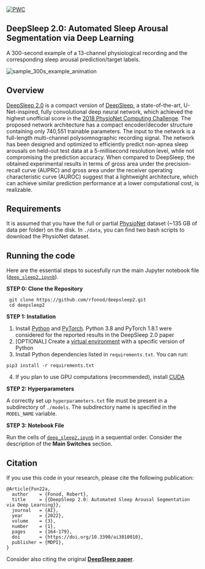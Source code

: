 [![PWC](https://img.shields.io/endpoint.svg?url=https://paperswithcode.com/badge/deepsleep-2-0-automated-sleep-arousal/sleep-arousal-detection-on-you-snooze-you-win)](https://paperswithcode.com/sota/sleep-arousal-detection-on-you-snooze-you-win?p=deepsleep-2-0-automated-sleep-arousal)

## DeepSleep 2.0: Automated Sleep Arousal Segmentation via Deep Learning

A 300-second example of a 13-channel physiological recording and the corresponding sleep arousal prediction/target labels.

![sample_300s_example_animation](https://user-images.githubusercontent.com/78231009/151840974-9f2d3a59-5499-4823-ac87-f0d26d362ae8.gif)

## Overview
[DeepSleep 2.0](https://www.mdpi.com/2673-2688/3/1/10) is a compact version of [DeepSleep](https://www.nature.com/articles/s42003-020-01542-8), a state-of-the-art, U-Net-inspired, fully convolutional deep neural network, which achieved the highest unofficial score in the [2018 PhysioNet Computing Challenge](https://physionet.org/content/challenge-2018/1.0.0/). The proposed network architecture has a compact encoder/decoder structure containing only 740,551 trainable parameters. The input to the network is a full-length multi-channel polysomnographic recording signal. The network has been designed and optimized to efficiently predict non-apnea sleep arousals on held-out test data at a 5-millisecond resolution level, while not compromising the prediction accuracy. When compared to DeepSleep, the obtained experimental results in terms of gross area under the precision-recall curve (AUPRC) and gross area under the receiver operating characteristic curve (AUROC) suggest that a lightweight architecture, which can achieve similar prediction performance at a lower computational cost, is realizable.

## Requirements
It is assumed that you have the full or partial [PhysioNet](https://physionet.org/content/challenge-2018/1.0.0/) dataset (~135 GB of data per folder) on the disk. In `./data`, you can find two bash scripts to download the PhysioNet dataset.

## Running the code
Here are the essential steps to sucesfully run the main Jupyter notebook file ([`deep_sleep2.ipynb`](deep_sleep2.ipynb)).

**STEP 0: Clone the Repository**

```
 git clone https://github.com/rfonod/deepsleep2.git
 cd deepsleep2
```

**STEP 1: Installation**  

1. Install [Python](https://www.python.org/) and [PyTorch](https://pytorch.org/get-started/locally/). Python 3.8 and PyTorch 1.8.1 were considered for the reported results in the DeepSleep 2.0 paper 
2. [OPTIONAL] Create a [virtual environment](https://docs.python.org/3/tutorial/venv.html) with a specific version of Python
3. Install Python dependencies listed in `requirements.txt`. You can run: 
```
pip3 install -r requirements.txt
```
4. If you plan to use GPU computations (recommended), install [CUDA](https://developer.nvidia.com/cuda-downloads)

**STEP 2: Hyperparameters**
 
A correctly set up `hyperparameters.txt` file must be present in a subdirectory of `./models`. The subdirectory name is specified in the `MODEL_NAME` variable.

**STEP 3: Notebook File**

Run the cells of [`deep_sleep2.ipynb`](deep_sleep2.ipynb) in a sequential order. Consider the description of the **Main Switches** section.

## Citation

If you use this code in your research, please cite the following publication:

```
@Article{Fon22a,
  author    = {Fonod, Robert},
  title     = {{DeepSleep 2.0: Automated Sleep Arousal Segmentation via Deep Learning}},
  journal   = {AI},
  year      = {2022},
  volume    = {3},
  number    = {1},
  pages     = {164-179},
  doi       = {https://doi.org/10.3390/ai3010010},
  publisher = {MDPI},
}
```

Consider also citing the original [**DeepSleep paper**](https://www.nature.com/articles/s42003-020-01542-8).
